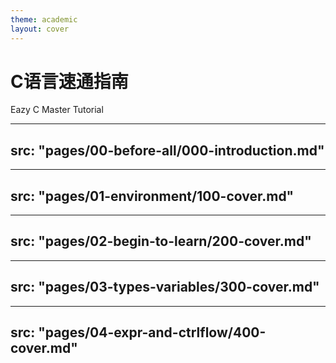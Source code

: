 ```yaml
---
theme: academic
layout: cover
---
```


# C语言速通指南

Eazy C Master Tutorial

---
src: "pages/00-before-all/000-introduction.md"
---

---
src: "pages/01-environment/100-cover.md"
---

---
src: "pages/02-begin-to-learn/200-cover.md"
---

---
src: "pages/03-types-variables/300-cover.md"
---

---
src: "pages/04-expr-and-ctrlflow/400-cover.md"
---